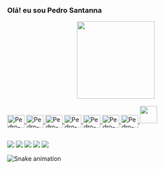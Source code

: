 ### Olá! eu sou Pedro Santanna
<div align="center">
  <a href="https://github.com/tokyonight">
  <img height="180em" src="https://github-readme-stats.vercel.app/api?username=pmsantanna&show_icons=true&theme=dracula&include_all_commits=true&count_private=true"/>
  <!--<img height="180em" src="https://github-readme-stats.vercel.app/api/top-langs/?username=pmsantanna&layout=compact&langs_count=7&theme=tokyonight"/>-->
</div>

<div style="display: inline_block"><br>
  <img align="center" alt="Pedro-Js" height="30" width="40" src="https://cdn.jsdelivr.net/gh/devicons/devicon/icons/figma/figma-original.svg" />
  <img align="center" alt="Pedro-Blender" height="30" width="40" src="https://cdn.jsdelivr.net/gh/devicons/devicon/icons/blender/blender-original.svg"/>
  <img align="center" alt="Pedro-Postgres" height="30" width="40" src="https://cdn.jsdelivr.net/gh/devicons/devicon/icons/postgresql/postgresql-original.svg" />
  <img align="center" alt="Pedro-Java" height="30" width="40" src="https://cdn.jsdelivr.net/gh/devicons/devicon/icons/java/java-original.svg" />
  <img align="center" alt="Pedro-VsCode" height="30" width="40" src="https://cdn.jsdelivr.net/gh/devicons/devicon/icons/visualstudio/visualstudio-plain.svg" />
  <img align="center" alt="Pedro-Ps" height="30" width="40" src="https://cdn.jsdelivr.net/gh/devicons/devicon/icons/photoshop/photoshop-plain.svg" />
  <img align="center" alt="Pedro-Ilustrator" height="30" width="40" src="https://cdn.jsdelivr.net/gh/devicons/devicon/icons/illustrator/illustrator-plain.svg" />
 <!-- <img align="right" alt="Pedro-gif" height="150" style="border-radius:50px;" src=![hiro-twozero](https://user-images.githubusercontent.com/109103570/178616585-ce76422b-20f5-479e-aa95-2d0b55cff675.gif)/> -->
<img src="https://media.giphy.com/media/vFKqnCdLPNOKc/giphy.gif" width="40" height="40" />
</div>

##

<div> 
  <a href="https://instagram.com/pmsantanna" target="_blank"><img src="https://img.shields.io/badge/-Instagram-%23E4405F?style=for-the-badge&logo=instagram&logoColor=white" target="_blank"></a>
  <a href = "mailto:pedro1997santanna@gmail.com"><img src="https://img.shields.io/badge/-Gmail-%23333?style=for-the-badge&logo=gmail&logoColor=white" target="_blank"></a>
  <a href="https://www.linkedin.com/in/pedro-miguel-santanna-8643371b7" target="_blank"><img src="https://img.shields.io/badge/-LinkedIn-%230077B5?style=for-the-badge&logo=linkedin&logoColor=white" target="_blank"></a> 
   <a href="https://www.deviantart.com/pmsantanna" target="_blank"><img src="https://img.shields.io/badge/DeviantArt-05CC47?style=for-the-badge&logo=deviantart&logoColor=white" target="_blank"></a> 
    <a href=https://instagram.com/pmsantanna target="_blank"><img src="https://img.shields.io/badge/Riot_Games-D32936?style=for-the-badge&logo=riot-games&logoColor=white" target="_blank"></a> 
 
  ![Snake animation](https://github.com/pmsantanna/pmsantanna/blob/output/github-contribution-grid-snake.svg)
 
</div>
